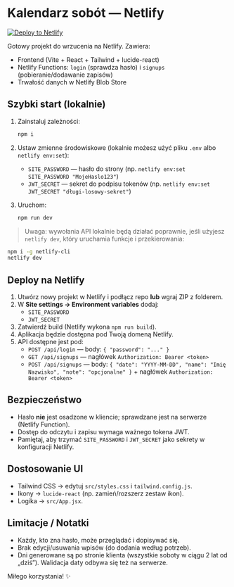 # Kalendarz sobót — Netlify

[![Deploy to Netlify](https://www.netlify.com/img/deploy/button.svg)](https://app.netlify.com/start)

Gotowy projekt do wrzucenia na Netlify. Zawiera:
- Frontend (Vite + React + Tailwind + lucide-react)
- Netlify Functions: `login` (sprawdza hasło) i `signups` (pobieranie/dodawanie zapisów)
- Trwałość danych w Netlify Blob Store

## Szybki start (lokalnie)
1. Zainstaluj zależności:
   ```bash
   npm i
   ```

2. Ustaw zmienne środowiskowe (lokalnie możesz użyć pliku `.env` albo `netlify env:set`):
   - `SITE_PASSWORD` — hasło do strony (np. `netlify env:set SITE_PASSWORD "MojeHaslo123"`)
   - `JWT_SECRET` — sekret do podpisu tokenów (np. `netlify env:set JWT_SECRET "długi-losowy-sekret"`)

3. Uruchom:
   ```bash
   npm run dev
   ```

> Uwaga: wywołania API lokalnie będą działać poprawnie, jeśli użyjesz `netlify dev`, który uruchamia funkcje i przekierowania:
```bash
npm i -g netlify-cli
netlify dev
```

## Deploy na Netlify
1. Utwórz nowy projekt w Netlify i podłącz repo **lub** wgraj ZIP z folderem.
2. W **Site settings → Environment variables** dodaj:
   - `SITE_PASSWORD`
   - `JWT_SECRET`
3. Zatwierdź build (Netlify wykona `npm run build`).
4. Aplikacja będzie dostępna pod Twoją domeną Netlify.
5. API dostępne jest pod:
   - `POST /api/login` — body: `{ "password": "..." }`
   - `GET /api/signups` — nagłówek `Authorization: Bearer <token>`
   - `POST /api/signups` — body: `{ "date": "YYYY-MM-DD", "name": "Imię Nazwisko", "note": "opcjonalne" }` + nagłówek `Authorization: Bearer <token>`

## Bezpieczeństwo
- Hasło **nie** jest osadzone w kliencie; sprawdzane jest na serwerze (Netlify Function).
- Dostęp do odczytu i zapisu wymaga ważnego tokena JWT.
- Pamiętaj, aby trzymać `SITE_PASSWORD` i `JWT_SECRET` jako sekrety w konfiguracji Netlify.

## Dostosowanie UI
- Tailwind CSS → edytuj `src/styles.css` i `tailwind.config.js`.
- Ikony → `lucide-react` (np. zamień/rozszerz zestaw ikon).
- Logika → `src/App.jsx`.

## Limitacje / Notatki
- Każdy, kto zna hasło, może przeglądać i dopisywać się.
- Brak edycji/usuwania wpisów (do dodania według potrzeb).
- Dni generowane są po stronie klienta (wszystkie soboty w ciągu 2 lat od „dziś”). Walidacja daty odbywa się też na serwerze.

Miłego korzystania! ✨